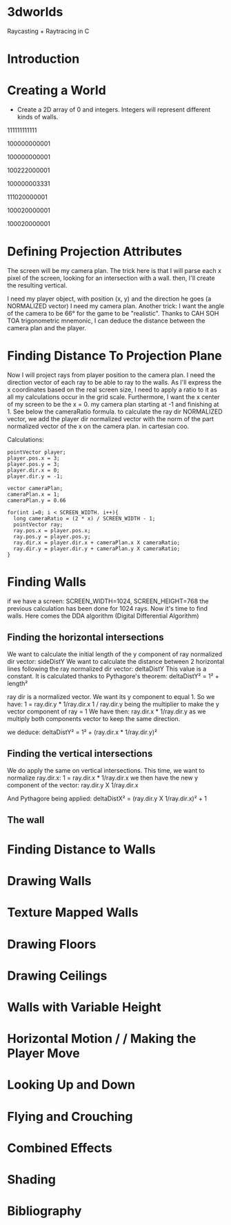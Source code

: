 # 3dworlds
Raycasting + Raytracing in C

# Introduction

# Creating a World

- Create a 2D array of 0 and integers. Integers will represent different kinds of walls.

111111111111

100000000001

100000000001

100222000001

100000003331

111020000001

100020000001

100020000001

# Defining Projection Attributes
The screen will be my camera plan. The trick here is that I will parse each x pixel of the screen, looking for 
an intersection with a wall. then, I'll create the resulting vertical.

I need my player object, with position (x, y) and the direction he goes (a NORMALIZED vector)
I need my camera plan. Another trick: I want the angle of the camera to be 66° for the game to be "realistic". Thanks to CAH SOH TOA trigonometric mnemonic, I can deduce the distance between the camera plan and the player.

# Finding Distance To Projection Plane
Now I will project rays from player position to the camera plan. I need the direction vector of each ray to be able to ray to the walls.
As I'll express the x coordinates based on the real screen size, I need to apply a ratio to it as all my calculations occur in the grid scale. Furthermore, I want the x center of my screen to be the x = 0. my camera plan starting at -1 and finishing at 1. See below the cameraRatio formula.
to calculate the ray dir  NORMALIZED vector, we add the player dir normalized vector with the norm of the part normalized vector of the x on the camera plan. in cartesian coo.

Calculations:
```
pointVector player;
player.pos.x = 3;
player.pos.y = 3;
player.dir.x = 0;
player.dir.y = -1;

vector cameraPlan;
cameraPlan.x = 1;
cameraPlan.y = 0.66

for(int i=0; i < SCREEN_WIDTH. i++){
  long cameraRatio = (2 * x) / SCREEN_WIDTH - 1;
  pointVector ray;
  ray.pos.x = player.pos.x;
  ray.pos.y = player.pos.y;
  ray.dir.x = player.dir.x + cameraPlan.x X cameraRatio;
  ray.dir.y = player.dir.y + cameraPlan.y X cameraRatio;
}

```

# Finding Walls
if we have a screen: SCREEN_WIDTH=1024, SCREEN_HEIGHT=768
the previous calculation has been done for 1024 rays. Now it's time to find walls. Here comes the DDA algorithm 
(Digital Differential Algorithm)

## Finding the horizontal intersections
We want to calculate the initial length of the y component of ray normalized dir vector: sideDistY
We want to calculate the distance between 2 horizontal lines following the ray normalized dir vector: deltaDistY
This value is a constant.
It is calculated thanks to Pythagore's theorem: deltaDistY² = 1² + length²

ray dir is a normalized vector. We want its y component to equal 1. So we have:
1 = ray.dir.y * 1/ray.dir.x
1 / ray.dir.y being the multiplier to make the y vector component of ray = 1
We have then: ray.dir.x * 1/ray.dir.y as we multiply both components vector to keep the same direction.

we deduce:
deltaDistY² = 1² + (ray.dir.x * 1/ray.dir.y)²

## Finding the vertical intersections
We do apply the same on vertical intersections. This time, we want to normalize ray.dir.x:
1 = ray.dir.x * 1/ray.dir.x
we then have the new y component of the vector:
ray.dir.y X 1/ray.dir.x

And Pythagore being applied:
deltaDistX² = (ray.dir.y X 1/ray.dir.x)² + 1

## The wall

# Finding Distance to Walls
# Drawing Walls
# Texture Mapped Walls
# Drawing Floors
# Drawing Ceilings
# Walls with Variable Height
# Horizontal Motion /  / Making the Player Move
# Looking Up and Down
# Flying and Crouching
# Combined Effects
# Shading

# Bibliography

